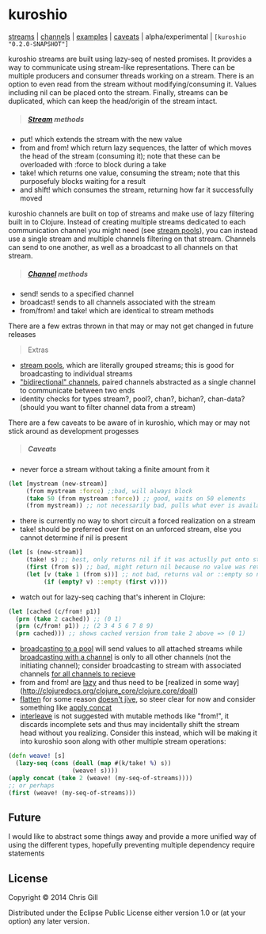 # kuroshio

[streams](#stream-methods) | [channels](#channel-methods) | [examples](/examples/) | [caveats](#caveats) | alpha/experimental | ``` [kuroshio "0.2.0-SNAPSHOT"] ```

kuroshio streams are built using lazy-seq of nested promises. It provides a way to communicate using stream-like representations. There can be multiple producers and consumer threads working on a stream. There is an option to even read from the stream without modifying/consuming it. Values including nil can be placed onto the stream. Finally, streams can be duplicated, which can keep the head/origin of the stream intact.

> ##### [Stream](https://github.com/viperscape/kuroshio/blob/master/examples/stream.clj) methods
- put! which extends the stream with the new value
- from and from! which return lazy sequences, the latter of which moves the head of the stream (consuming it); note that these can be overloaded with :force to block during a take
- take! which returns one value, consuming the stream; note that this purposefuly blocks waiting for a result
- and shift! which consumes the stream, returning how far it successfully moved

kuroshio channels are built on top of streams and make use of lazy filtering built in to Clojure. Instead of creating multiple streams dedicated to each communication channel you might need (see [stream pools](https://github.com/viperscape/kuroshio/blob/master/examples/pool.clj)), you can instead use a single stream and multiple channels filtering on that stream. Channels can send to one another, as well as a broadcast to all channels on that stream.

> ##### [Channel](https://github.com/viperscape/kuroshio/blob/master/examples/chan.clj) methods
-  send! sends to a specified channel
-  broadcast! sends to all channels associated with the stream
-  from/from! and take! which are identical to stream methods

There are a few extras thrown in that may or may not get changed in future releases

> Extras
- [stream pools](https://github.com/viperscape/kuroshio/blob/master/examples/pool.clj), which are literally grouped streams; this is good for broadcasting to individual streams
- ["bidirectional" channels](https://github.com/viperscape/kuroshio/blob/master/examples/bichan-example.clj), paired channels abstracted as a single channel to communicate between two ends
- identity checks for types stream?, pool?, chan?, bichan?, chan-data? (should you want to filter channel data from a stream)

There are a few caveats to be aware of in kuroshio, which may or may not stick around as development progesses

> ##### Caveats
- never force a stream without taking a finite amount from it
```clojure
(let [mystream (new-stream)]
     (from mystream :force) ;;bad, will always block
     (take 50 (from mystream :force)) ;; good, waits on 50 elements
     (from mystream)) ;; not necessarily bad, pulls what ever is available, does not force/block
```
- there is currently no way to short circuit a forced realization on a stream
- take! should be preferred over first on an unforced stream, else you cannot determine if nil is present
``` clojure
(let [s (new-stream)]
     (take! s) ;; best, only returns nil if it was actuslly put onto stream but will block waiting for it
     (first (from s)) ;; bad, might return nil because no value was retrieved, not because nil was present
     (let [v (take 1 (from s))] ;; not bad, returns val or ::empty so nil values are evident and doesn't block
     	  (if (empty? v) ::empty (first v))))
```
- watch out for lazy-seq caching that's inherent in Clojure:
```clojure
(let [cached (c/from! p1)]
  (prn (take 2 cached)) ;; (0 1)
  (prn (c/from! p1)) ;; (2 3 4 5 6 7 8 9)
  (prn cached))) ;; shows cached version from take 2 above => (0 1)
```
- [broadcasting to a pool](https://github.com/viperscape/kuroshio/blob/master/examples/pool.clj#L12) will send values to all attached streams while [broadcasting with a channel](https://github.com/viperscape/kuroshio/blob/master/examples/example.clj#L40) is only to all other channels (not the initiating channel); consider broadcasting to stream with associated channels [for all channels to recieve](https://github.com/viperscape/kuroshio/blob/master/examples/chan.clj#L45)
- from and from! are [lazy](https://github.com/viperscape/kuroshio/blob/master/examples/example.clj#L51) and thus need to be [realized in some way] (http://clojuredocs.org/clojure_core/clojure.core/doall)
- [flatten](http://clojuredocs.org/clojure_core/clojure.core/flatten) for some reason [doesn't jive](https://github.com/viperscape/kuroshio/issues/1), so steer clear for now and consider something like [apply concat](https://github.com/viperscape/kuroshio/issues/1#issuecomment-44845506)
- [interleave](http://clojuredocs.org/clojure_core/clojure.core/interleave) is not suggested with mutable methods like "from!", it discards incomplete sets and thus may incidentally shift the stream head without you realizing. Consider this instead, which will be making it into kuroshio soon along with other multiple stream operations:
```clojure
(defn weave! [s]
  (lazy-seq (cons (doall (map #(k/take! %) s))
                  (weave! s))))
(apply concat (take 2 (weave! (my-seq-of-streams))))
;; or perhaps
(first (weave! (my-seq-of-streams)))
```

## Future

I would like to abstract some things away and provide a more unified way of using the different types, hopefully preventing multiple dependency require statements

## License

Copyright © 2014 Chris Gill

Distributed under the Eclipse Public License either version 1.0 or (at
your option) any later version.

